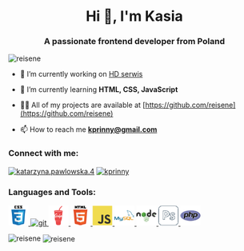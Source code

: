 <h1 align="center">Hi 👋, I'm Kasia</h1>
<h3 align="center">A passionate frontend developer from Poland</h3>

<p align="left"> <img src="https://komarev.com/ghpvc/?username=reisene&label=Profile%20views&color=0e75b6&style=plastic" alt="reisene" /> </p>

- 🔭 I’m currently working on [HD serwis](https://github.com/reisene/HulajDusza-serwis)

- 🌱 I’m currently learning **HTML, CSS, JavaScript**

- 👨‍💻 All of my projects are available at [https://github.com/reisene](https://github.com/reisene)

- 📫 How to reach me **kprinny@gmail.com**

<h3 align="left">Connect with me:</h3>
<p align="left">
<a href="https://fb.com/katarzyna.pawlowska.4" target="blank"><img align="center" src="https://raw.githubusercontent.com/rahuldkjain/github-profile-readme-generator/master/src/images/icons/Social/facebook.svg" alt="katarzyna.pawlowska.4" height="30" width="40" /></a>
<a href="https://instagram.com/kprinny" target="blank"><img align="center" src="https://raw.githubusercontent.com/rahuldkjain/github-profile-readme-generator/master/src/images/icons/Social/instagram.svg" alt="kprinny" height="30" width="40" /></a>
</p>

<h3 align="left">Languages and Tools:</h3>
<p align="left"> <a href="https://www.w3schools.com/css/" target="_blank" rel="noreferrer"> <img src="https://raw.githubusercontent.com/devicons/devicon/master/icons/css3/css3-original-wordmark.svg" alt="css3" width="40" height="40"/> </a> <a href="https://git-scm.com/" target="_blank" rel="noreferrer"> <img src="https://www.vectorlogo.zone/logos/git-scm/git-scm-icon.svg" alt="git" width="40" height="40"/> </a> <a href="https://gulpjs.com" target="_blank" rel="noreferrer"> <img src="https://raw.githubusercontent.com/devicons/devicon/master/icons/gulp/gulp-plain.svg" alt="gulp" width="40" height="40"/> </a> <a href="https://www.w3.org/html/" target="_blank" rel="noreferrer"> <img src="https://raw.githubusercontent.com/devicons/devicon/master/icons/html5/html5-original-wordmark.svg" alt="html5" width="40" height="40"/> </a> <a href="https://developer.mozilla.org/en-US/docs/Web/JavaScript" target="_blank" rel="noreferrer"> <img src="https://raw.githubusercontent.com/devicons/devicon/master/icons/javascript/javascript-original.svg" alt="javascript" width="40" height="40"/> </a> <a href="https://www.mysql.com/" target="_blank" rel="noreferrer"> <img src="https://raw.githubusercontent.com/devicons/devicon/master/icons/mysql/mysql-original-wordmark.svg" alt="mysql" width="40" height="40"/> </a> <a href="https://nodejs.org" target="_blank" rel="noreferrer"> <img src="https://raw.githubusercontent.com/devicons/devicon/master/icons/nodejs/nodejs-original-wordmark.svg" alt="nodejs" width="40" height="40"/> </a> <a href="https://www.photoshop.com/en" target="_blank" rel="noreferrer"> <img src="https://raw.githubusercontent.com/devicons/devicon/master/icons/photoshop/photoshop-line.svg" alt="photoshop" width="40" height="40"/> </a> <a href="https://www.php.net" target="_blank" rel="noreferrer"> <img src="https://raw.githubusercontent.com/devicons/devicon/master/icons/php/php-original.svg" alt="php" width="40" height="40"/> </a> </p>

<p><img align="left" src="https://github-readme-stats.vercel.app/api/top-langs?username=reisene&show_icons=true&locale=pl&layout=compact" alt="reisene" /></p>

<p>&nbsp;<img align="center" src="https://github-readme-stats.vercel.app/api?username=reisene&show_icons=true&theme=cobalt&locale=pl" alt="reisene" /></p>
